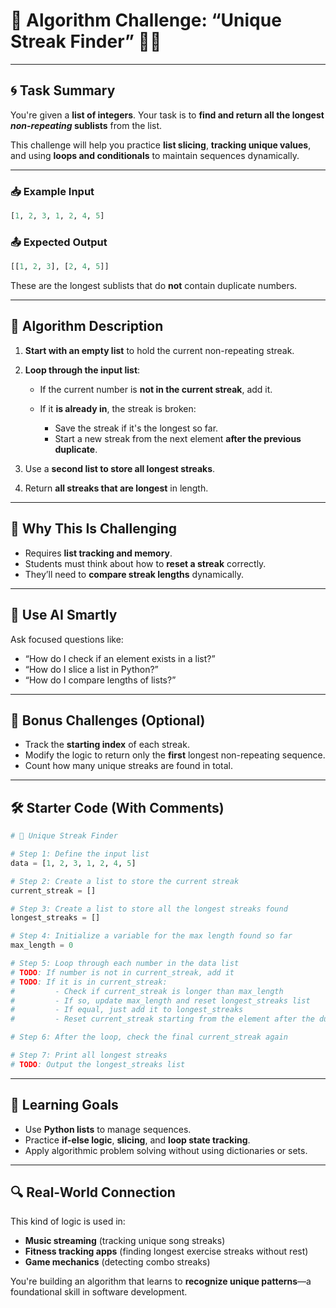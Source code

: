 # 🧠 Algorithm Challenge: **“Unique Streak Finder” 🌈✨**

---

## 🌀 Task Summary

You're given a **list of integers**.
Your task is to **find and return all the longest *non-repeating* sublists** from the list.

This challenge will help you practice **list slicing**, **tracking unique values**, and using **loops and conditionals** to maintain sequences dynamically.

---

### 📥 Example Input

```python
[1, 2, 3, 1, 2, 4, 5]
```

### 📤 Expected Output

```python
[[1, 2, 3], [2, 4, 5]]
```

These are the longest sublists that do **not** contain duplicate numbers.

---

## 🧠 Algorithm Description

1. **Start with an empty list** to hold the current non-repeating streak.
2. **Loop through the input list**:

   * If the current number is **not in the current streak**, add it.
   * If it **is already in**, the streak is broken:

     * Save the streak if it's the longest so far.
     * Start a new streak from the next element **after the previous duplicate**.
3. Use a **second list to store all longest streaks**.
4. Return **all streaks that are longest** in length.

---

## 🚀 Why This Is Challenging

* Requires **list tracking and memory**.
* Students must think about how to **reset a streak** correctly.
* They’ll need to **compare streak lengths** dynamically.

---

## 🧠 Use AI Smartly

Ask focused questions like:

* “How do I check if an element exists in a list?”
* “How do I slice a list in Python?”
* “How do I compare lengths of lists?”

---

## 🧩 Bonus Challenges (Optional)

* Track the **starting index** of each streak.
* Modify the logic to return only the **first** longest non-repeating sequence.
* Count how many unique streaks are found in total.

---

## 🛠️ Starter Code (With Comments)

```python
# 🌈 Unique Streak Finder

# Step 1: Define the input list
data = [1, 2, 3, 1, 2, 4, 5]

# Step 2: Create a list to store the current streak
current_streak = []

# Step 3: Create a list to store all the longest streaks found
longest_streaks = []

# Step 4: Initialize a variable for the max length found so far
max_length = 0

# Step 5: Loop through each number in the data list
# TODO: If number is not in current_streak, add it
# TODO: If it is in current_streak:
#         - Check if current_streak is longer than max_length
#         - If so, update max_length and reset longest_streaks list
#         - If equal, just add it to longest_streaks
#         - Reset current_streak starting from the element after the duplicate

# Step 6: After the loop, check the final current_streak again

# Step 7: Print all longest streaks
# TODO: Output the longest_streaks list
```

---

## 🎯 Learning Goals

* Use **Python lists** to manage sequences.
* Practice **if-else logic**, **slicing**, and **loop state tracking**.
* Apply algorithmic problem solving without using dictionaries or sets.

---

## 🔍 Real-World Connection

This kind of logic is used in:

* **Music streaming** (tracking unique song streaks)
* **Fitness tracking apps** (finding longest exercise streaks without rest)
* **Game mechanics** (detecting combo streaks)

You're building an algorithm that learns to **recognize unique patterns**—a foundational skill in software development.
